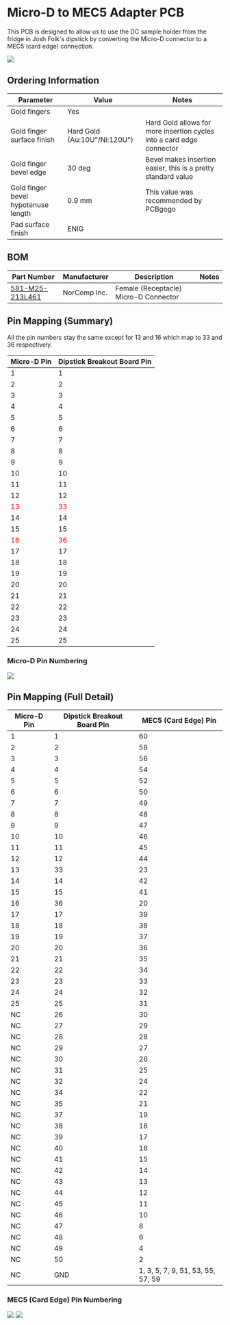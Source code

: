 # Micro-D to MEC5 Adapter PCB

This PCB is designed to allow us to use the DC sample holder from the fridge in Josh Folk's dipstick by converting the Micro-D connector to a MEC5 (card edge) connection.

![](img/Layout_Both.png)

## Ordering Information

| Parameter                           | Value                        | Notes |
| ----------------------------------- | ---------------------------- | ----- |
| Gold fingers                        | Yes                          | |
| Gold finger surface finish          | Hard Gold (Au:10U"/Ni:120U") | Hard Gold allows for more insertion cycles into a card edge connector |
| Gold finger bevel edge              | 30 deg                       | Bevel makes insertion easier, this is a pretty standard value |
| Gold finger bevel hypotenuse length | 0.9 mm                       | This value was recommended by PCBgogo |
| Pad surface finish                  | ENIG                         | |

## BOM

| Part Number | Manufacturer | Description | Notes |
| ----------- | ------------ | ----------- | ----- |
| [581-M25-213L461](https://www.digikey.ca/en/products/detail/norcomp-inc/581-M25-213L461/13557502) | NorComp Inc. | Female (Receptacle) Micro-D Connector | |

## Pin Mapping (Summary)

All the pin numbers stay the same except for 13 and 16 which map to 33 and 36 respectively.

| Micro-D Pin  | Dipstick Breakout Board Pin |
| ------------ | --------------------------- |
| 1            | 1                           |
| 2            | 2                           |
| 3            | 3                           |
| 4            | 4                           |
| 5            | 5                           |
| 6            | 6                           |
| 7            | 7                           |
| 8            | 8                           |
| 9            | 9                           |
| 10           | 10                          |
| 11           | 11                          |
| 12           | 12                          |
| <font color="red">13</font> | <font color="red">33</font> |
| 14           | 14                          |
| 15           | 15                          |
| <font color="red">16</font> | <font color="red">36</font> |
| 17           | 17                          |
| 18           | 18                          |
| 19           | 19                          |
| 20           | 20                          |
| 21           | 21                          |
| 22           | 22                          |
| 23           | 23                          |
| 24           | 24                          |
| 25           | 25                          |

### Micro-D Pin Numbering

![](img/Adapter_MicroD_Pinout.png)

## Pin Mapping (Full Detail)

| Micro-D Pin  | Dipstick Breakout Board Pin | MEC5 (Card Edge) Pin |
| ------------ | --------------------------- | -------------------- |
| 1            | 1                           | 60                   |
| 2            | 2                           | 58                   |
| 3            | 3                           | 56                   |
| 4            | 4                           | 54                   |
| 5            | 5                           | 52                   |
| 6            | 6                           | 50                   |
| 7            | 7                           | 49                   |
| 8            | 8                           | 48                   |
| 9            | 9                           | 47                   |
| 10           | 10                          | 46                   |
| 11           | 11                          | 45                   |
| 12           | 12                          | 44                   |
| 13           | 33                          | 23                   |
| 14           | 14                          | 42                   |
| 15           | 15                          | 41                   |
| 16           | 36                          | 20                   |
| 17           | 17                          | 39                   |
| 18           | 18                          | 38                   |
| 19           | 19                          | 37                   |
| 20           | 20                          | 36                   |
| 21           | 21                          | 35                   |
| 22           | 22                          | 34                   |
| 23           | 23                          | 33                   |
| 24           | 24                          | 32                   |
| 25           | 25                          | 31                   |
| NC           | 26                          | 30                   |
| NC           | 27                          | 29                   |
| NC           | 28                          | 28                   |
| NC           | 29                          | 27                   |
| NC           | 30                          | 26                   |
| NC           | 31                          | 25                   |
| NC           | 32                          | 24                   |
| NC           | 34                          | 22                   |
| NC           | 35                          | 21                   |
| NC           | 37                          | 19                   |
| NC           | 38                          | 18                   |
| NC           | 39                          | 17                   |
| NC           | 40                          | 16                   |
| NC           | 41                          | 15                   |
| NC           | 42                          | 14                   |
| NC           | 43                          | 13                   |
| NC           | 44                          | 12                   |
| NC           | 45                          | 11                   |
| NC           | 46                          | 10                   |
| NC           | 47                          | 8                    |
| NC           | 48                          | 6                    |
| NC           | 49                          | 4                    |
| NC           | 50                          | 2                    |
| NC           | GND                         | 1, 3, 5, 7, 9, 51, 53, 55, 57, 59 |

### MEC5 (Card Edge) Pin Numbering

![](img/Layout_Top.png) ![](img/Layout_Bottom.png)